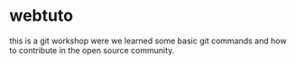 # webtuto
this is a git workshop were we learned some basic git commands and how to contribute in the open source community.
